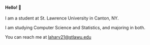 #### Hello! :wave:

I am a student at St. Lawrence University in Canton, NY.

I am studying Computer Science and Statistics, and majoring in both.

You can reach me at laharv21@stlawu.edu
